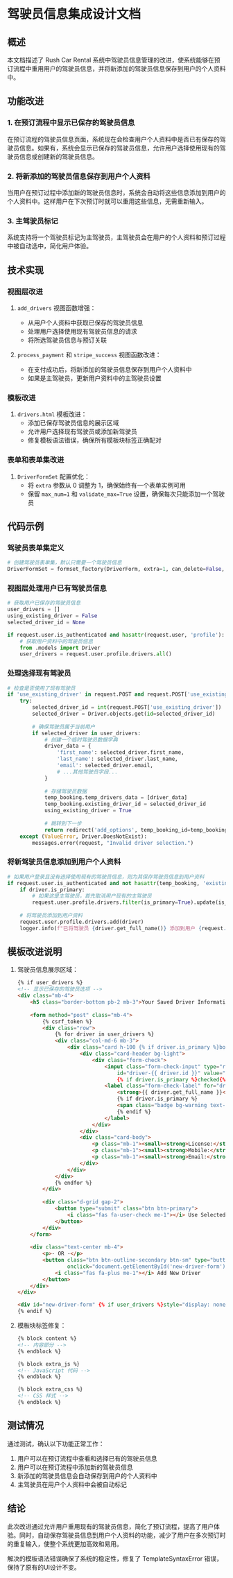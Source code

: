 # 驾驶员信息集成设计文档

## 概述

本文档描述了 Rush Car Rental 系统中驾驶员信息管理的改进，使系统能够在预订流程中重用用户的驾驶员信息，并将新添加的驾驶员信息保存到用户的个人资料中。

## 功能改进

### 1. 在预订流程中显示已保存的驾驶员信息

在预订流程的驾驶员信息页面，系统现在会检查用户个人资料中是否已有保存的驾驶员信息。如果有，系统会显示已保存的驾驶员信息，允许用户选择使用现有的驾驶员信息或创建新的驾驶员信息。

### 2. 将新添加的驾驶员信息保存到用户个人资料

当用户在预订过程中添加新的驾驶员信息时，系统会自动将这些信息添加到用户的个人资料中。这样用户在下次预订时就可以重用这些信息，无需重新输入。

### 3. 主驾驶员标记

系统支持将一个驾驶员标记为主驾驶员，主驾驶员会在用户的个人资料和预订过程中被自动选中，简化用户体验。

## 技术实现

### 视图层改进

1. `add_drivers` 视图函数增强：
   - 从用户个人资料中获取已保存的驾驶员信息
   - 处理用户选择使用现有驾驶员信息的请求
   - 将所选驾驶员信息与预订关联

2. `process_payment` 和 `stripe_success` 视图函数改进：
   - 在支付成功后，将新添加的驾驶员信息保存到用户个人资料中
   - 如果是主驾驶员，更新用户资料中的主驾驶员设置

### 模板改进

1. `drivers.html` 模板改进：
   - 添加已保存驾驶员信息的展示区域
   - 允许用户选择现有驾驶员或添加新驾驶员
   - 修复模板语法错误，确保所有模板块标签正确配对

### 表单和表单集改进

1. `DriverFormSet` 配置优化：
   - 将 `extra` 参数从 0 调整为 1，确保始终有一个表单实例可用
   - 保留 `max_num=1` 和 `validate_max=True` 设置，确保每次只能添加一个驾驶员

## 代码示例

### 驾驶员表单集定义

```python
# 创建驾驶员表单集，默认只需要一个驾驶员信息
DriverFormSet = formset_factory(DriverForm, extra=1, can_delete=False, max_num=1, validate_max=True)
```

### 视图层处理用户已有驾驶员信息

```python
# 获取用户已保存的驾驶员信息
user_drivers = []
using_existing_driver = False
selected_driver_id = None

if request.user.is_authenticated and hasattr(request.user, 'profile'):
    # 获取用户资料中的驾驶员信息
    from .models import Driver
    user_drivers = request.user.profile.drivers.all()
```

### 处理选择现有驾驶员

```python
# 检查是否使用了现有驾驶员
if 'use_existing_driver' in request.POST and request.POST['use_existing_driver']:
    try:
        selected_driver_id = int(request.POST['use_existing_driver'])
        selected_driver = Driver.objects.get(id=selected_driver_id)
        
        # 确保驾驶员属于当前用户
        if selected_driver in user_drivers:
            # 创建一个临时驾驶员数据字典
            driver_data = {
                'first_name': selected_driver.first_name,
                'last_name': selected_driver.last_name,
                'email': selected_driver.email,
                # ...其他驾驶员字段...
            }
            
            # 存储驾驶员数据
            temp_booking.temp_drivers_data = [driver_data]
            temp_booking.existing_driver_id = selected_driver_id
            using_existing_driver = True
            
            # 跳转到下一步
            return redirect('add_options', temp_booking_id=temp_booking_id)
    except (ValueError, Driver.DoesNotExist):
        messages.error(request, "Invalid driver selection.")
```

### 将新驾驶员信息添加到用户个人资料

```python
# 如果用户登录且没有选择使用现有的驾驶员信息，则为其保存驾驶员信息到用户资料
if request.user.is_authenticated and not hasattr(temp_booking, 'existing_driver_id'):
    if driver.is_primary:
        # 如果这是主驾驶员，首先取消用户现有的主驾驶员
        request.user.profile.drivers.filter(is_primary=True).update(is_primary=False)
    
    # 将驾驶员添加到用户资料
    request.user.profile.drivers.add(driver)
    logger.info(f"已将驾驶员 {driver.get_full_name()} 添加到用户 {request.user.username} 的资料")
```

## 模板改进说明

1. 驾驶员信息展示区域：
   ```html
   {% if user_drivers %}
   <!-- 显示已保存的驾驶员选项 -->
   <div class="mb-4">
       <h5 class="border-bottom pb-2 mb-3">Your Saved Driver Information</h5>
       
       <form method="post" class="mb-4">
           {% csrf_token %}
           <div class="row">
               {% for driver in user_drivers %}
               <div class="col-md-6 mb-3">
                   <div class="card h-100 {% if driver.is_primary %}border-warning{% endif %}">
                       <div class="card-header bg-light">
                           <div class="form-check">
                               <input class="form-check-input" type="radio" name="use_existing_driver" 
                                   id="driver-{{ driver.id }}" value="{{ driver.id }}"
                                   {% if driver.is_primary %}checked{% endif %}>
                               <label class="form-check-label" for="driver-{{ driver.id }}">
                                   <strong>{{ driver.get_full_name }}</strong>
                                   {% if driver.is_primary %}
                                   <span class="badge bg-warning text-dark ms-2">Primary</span>
                                   {% endif %}
                               </label>
                           </div>
                       </div>
                       <div class="card-body">
                           <p class="mb-1"><small><strong>License:</strong> {{ driver.license_number }}</small></p>
                           <p class="mb-1"><small><strong>Mobile:</strong> {{ driver.mobile }}</small></p>
                           <p class="mb-1"><small><strong>Email:</strong> {{ driver.email }}</small></p>
                       </div>
                   </div>
               </div>
               {% endfor %}
           </div>
           
           <div class="d-grid gap-2">
               <button type="submit" class="btn btn-primary">
                   <i class="fas fa-user-check me-1"></i> Use Selected Driver
               </button>
           </div>
       </form>
       
       <div class="text-center mb-4">
           <p>- OR -</p>
           <button class="btn btn-outline-secondary btn-sm" type="button" 
                   onclick="document.getElementById('new-driver-form').style.display = 'block'; this.style.display = 'none';">
               <i class="fas fa-plus me-1"></i> Add New Driver
           </button>
       </div>
   </div>
   
   <div id="new-driver-form" {% if user_drivers %}style="display: none;"{% endif %}>
   {% endif %}
   ```

2. 模板块标签修复：
   ```html
   {% block content %}
   <!-- 内容部分 -->
   {% endblock %}
   
   {% block extra_js %}
   <!-- JavaScript 代码 -->
   {% endblock %}
   
   {% block extra_css %}
   <!-- CSS 样式 -->
   {% endblock %}
   ```

## 测试情况

通过测试，确认以下功能正常工作：

1. 用户可以在预订流程中查看和选择已有的驾驶员信息
2. 用户可以在预订流程中添加新的驾驶员信息
3. 新添加的驾驶员信息会自动保存到用户的个人资料中
4. 主驾驶员在用户个人资料中会被自动标记

## 结论

此次改进通过允许用户重用现有的驾驶员信息，简化了预订流程，提高了用户体验。同时，自动保存驾驶员信息到用户个人资料的功能，减少了用户在多次预订时的重复输入，使整个系统更加高效和易用。

解决的模板语法错误确保了系统的稳定性，修复了 TemplateSyntaxError 错误，保持了原有的UI设计不变。